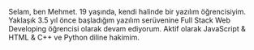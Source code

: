 Selam, ben Mehmet. 19 yaşında, kendi halinde bir yazılım öğrencisiyim. Yaklaşık 3.5 yıl önce başladığım yazılım serüvenine Full Stack Web Developing öğrencisi olarak devam ediyorum. Aktif olarak JavaScript & HTML & C++ ve Python diline hakimim.




<!---
mhmtx4/mhmtx4 is a ✨ special ✨ repository because its `README.md` (this file) appears on your GitHub profile.
You can click the Preview link to take a look at your changes.
--->
